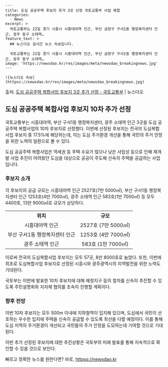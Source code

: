     ---
    title: 도심 공공주택 후보지 추가 3곳 선정 국토교통부 사업 복합
    categories:
      - News
    excerpt: >
      국토교통부는 22일 경기 시흥시 시흥대야역 인근, 부산 금정구 구서1동 행정복지센터 인근, 광주 동구 소태역…
    feature_text: >
      ## 뉴스다오 실시간 뉴스 속보입니다.
    
      국토교통부는 22일 경기 시흥시 시흥대야역 인근, 부산 금정구 구서1동 행정복지센터 인근, 광주 동구 소태역…
    image: 'https://newsdao.kr/res/images/meta/newsdao_breakingnews.jpg'
    ---
    
    ![뉴스다오 속보](httpss://newsdao.kr/res/images/meta/newsdao_breakingnews.jpg)

<p>출처: <a href="httpss://newsdao.kr/2865" rel="dofollow">도심 공공주택 복합사업 후보지 3곳 추가 선정 - 국토교통부</a> | 뉴스다오</p>

<h2 data-ke-size="size26">도심 공공주택 복합사업 후보지 10차 추가 선정</h2>
국토교통부는 시흥대야역, 부산 구서1동 행정복지센터, 광주 소태역 인근 3곳을 도심 공공주택 복합사업의 10차 후보지로 선정했다. 이번에 선정된 후보지는 전국의 도심복합사업 후보지 중 17.5%에 해당하는데, 이는 도심 주거환경 개선을 통해 국민의 주거 안정을 위한 노력의 일환으로 볼 수 있다.

<p data-ke-size="size16">도심 공공주택 복합사업은 역세권 등 주택 수요가 많으나 낮은 사업성 등으로 인해 재개발 사업 추진이 어려웠던 도심을 대상으로 공공이 주도해 신속히 주택을 공급하는 사업입니다.</p>

<h3>후보지 소개</h3>
각 후보지의 공급 규모는 시흥대야역 인근 2527호(7만 5000㎡), 부산 구서1동 행정복지센터 인근 1253호(4만 7000㎡), 광주 소태역 인근 583호(1만 7000㎡) 등 모두 4400호, 13만 9000㎡로 규모가 상당하다.

<table>
	<tr>
		<td style="text-align: center; height: 17px;"><b>위치</b></td>
		<td style="text-align: center; height: 17px;"><b>규모</b></td>
	</tr>
	<tr>
		<td style="text-align: center; height: 17px;">시흥대야역 인근</td>
		<td style="text-align: center; height: 17px;">2527호 (7만 5000㎡)</td>
	</tr>
	<tr>
		<td style="text-align: center; height: 17px;">부산 구서1동 행정복지센터 인근</td>
		<td style="text-align: center; height: 17px;">1253호 (4만 7000㎡)</td>
	</tr>
	<tr>
		<td style="text-align: center; height: 17px;">광주 소태역 인근</td>
		<td style="text-align: center; height: 17px;">583호 (1만 7000㎡)</td>
	</tr>
</table>

이로써 전국의 도심복합사업 후보지는 모두 57곳, 8만 8000호로 늘었다. 또한, 이번에 최초로 도심복합사업 후보지로 선정된 시흥시와 광주광역시의 지역발전을 위한 노력도 기대된다.

<p data-ke-size="size16">국토부는 이번에 발표한 10차 후보지에 대해 예정지구 등의 절차를 신속히 추진할 수 있도록 주민설명회와 지자체 협의를 조속히 진행할 계획이다.</p>

<h3>향후 전망</h3>
이번 10차 후보지는 모두 500m 이내에 지하철역이 입지해 있으며, 도심에서 국민이 선호하는 우수한 입지에 주택을 신속히 공급할 수 있도록 최선을 다할 예정이다. 이를 통해 도심 지역의 주거환경이 개선되고 국민들의 주거 안정을 도모하는데 기여할 것으로 기대된다.

이번 추가 선정된 후보지에 대한 추진상황은 국토부의 미래 발표를 통해 지속적으로 확인할 수 있을 것으로 보인다. 

빠르고 정확한 뉴스를 원한다면? 바로, <a href="httpss://newsdao.kr" rel="dofollow">httpss://newsdao.kr</a>


    